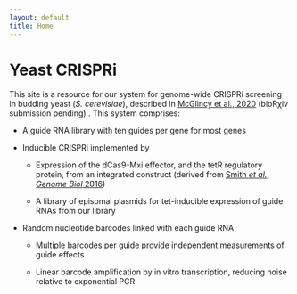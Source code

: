 ```yaml
---
layout: default
title: Home
---
```


<h1 class="page-title">Yeast CRISPRi</h1>

This site is a resource for our system for genome-wide CRISPRi
screening in budding yeast (_S. cerevisiae_), described in [McGlincy
et al., 2020](https://biorxiv.org/SUBMISSION-PENDING) (bioR&chi;iv
submission pending) . This system comprises:

* A guide RNA library with ten guides per gene for most genes

* Inducible CRISPRi implemented by

  - Expression of the dCas9-Mxi effector, and the tetR regulatory
    protein, from an integrated construct (derived from [Smith _et
    al._, _Genome Biol_
    2016](https://doi.org/10.1186/s13059-016-0900-9))

  - A library of episomal plasmids for tet-inducible expression of
    guide RNAs from our library

* Random nucleotide barcodes linked with each guide RNA

  - Multiple barcodes per guide provide independent measurements of
    guide effects

  - Linear barcode amplification by in vitro transcription, reducing
    noise relative to exponential PCR

